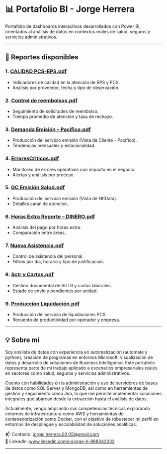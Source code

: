 # 📊 Portafolio BI - Jorge Herrera

Portafolio de dashboards interactivos desarrollados con Power BI, orientados al análisis de datos en contextos reales de salud, seguros y servicios administrativos.

---

## 📁 Reportes disponibles

### 1. [CALIDAD PCS-EPS.pdf](./CALIDAD%20PCS-EPS.pdf)
- Indicadores de calidad en la atención de EPS y PCS.
- Análisis por proveedor, fecha y tipo de observación.

### 2. [Control de reembolsos.pdf](./Control%20de%20reembolsos.pdf)
- Seguimiento de solicitudes de reembolso.
- Tiempo promedio de atención y tasa de rechazo.

### 3. [Demanda Emisión – Pacífico.pdf](./Demanda%20Emisión%20-%20Pacífico.pdf)
-  Producción del servicio emisión (Vista de Cliente - Pacífico).
- Tendencias mensuales y estacionalidad.

### 4. [ErroresCriticos.pdf](./ErroresCriticos.pdf)
- Monitoreo de errores operativos con impacto en el negocio.
- Alertas y análisis por proceso.

### 5. [GC Emisión Salud.pdf](./GC%20Emisi%C3%B3n%20Salud.pdf)
- Producción del servicio emisión (Vista de NttData).
- Detalles canal de atención.

### 6. [Horas Extra Reporte – DINERO.pdf](./Horas%20Extra%20Reporte%20-%20DINERO.pdf)
- Análisis del pago por horas extra.
- Comparación entre áreas.

### 7. [Nueva Asistencia.pdf](./Nueva%20Asistencia.pdf)
- Control de asistencia del personal.
- Filtros por día, horario y tipo de justificación.

### 8. [Sctr y Cartas.pdf](./Sctr%20y%20Cartas-DESKTOP-RKQGCEG.pdf)
- Gestión documental de SCTR y cartas laborales.
- Estado de envío y pendientes por unidad.

### 9. [Producción Liquidación.pdf](./POWER%20BI%20CORL.pdf)
- Producción del servicio de liquidaciones PCS.
- Recuento de productividad por operador y empresa.

---

## 💡 Sobre mí

Soy analista de datos con experiencia en automatización (automate y python), creación de programas en entornos Microsoft, visualización de datos y desarrollo de soluciones de Business Intelligence. Este portafolio representa parte de mi trabajo aplicado a escenarios empresariales reales en sectores como salud, seguros y servicios administrativos.

Cuento con habilidades en la administración y uso de servidores de bases de datos como SQL Server y MongoDB, así como en herramientas de gestión y seguimiento como Jira, lo que me permite implementar soluciones integrales que abarcan desde la extracción hasta el análisis de datos.

Actualmente, vengo ampliando mis competencias técnicas explorando entornos de infraestructura como AWS y herramientas de contenedorización como Docker, con el objetivo de robustecer mi perfil en entornos de despliegue y escalabilidad de soluciones analíticas.

📬 Contacto: jorgel.herrera.02.05@gmail.com  
🔗 LinkedIn: www.linkedin.com/in/jorge-h-988342232

---
